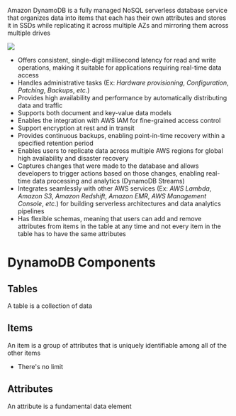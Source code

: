 Amazon DynamoDB is a fully managed NoSQL serverless database service that organizes data into items that each has their own attributes and stores it in SSDs while replicating it across multiple AZs and mirroring them across multiple drives

![](https://github.com/JonmarCorpuz/SecondBrain/blob/main/Assets/Capture%20d%E2%80%99%C3%A9cran_13-4-2024_162825_www.coursera.org.jpeg)

* Offers consistent, single-digit millisecond latency for read and write operations, making it suitable for applications requiring real-time data access
* Handles administrative tasks (Ex: *Hardware provisioning*, *Configuration*, *Patching*, *Backups*, *etc.*)
* Provides high availability and performance by automatically distributing data and traffic 
* Supports both document and key-value data models
* Enables the integration with AWS IAM for fine-grained access control
* Support encryption at rest and in transit
* Provides continuous backups, enabling point-in-time recovery within a specified retention period
* Enables users to replicate data across multiple AWS regions for global high availability and disaster recovery
* Captures changes that were made to the database and allows developers to trigger actions based on those changes, enabling real-time data processing and analytics (DynamoDB Streams)
* Integrates seamlessly with other AWS services (Ex: *AWS Lambda*, *Amazon S3*, *Amazon Redshift*, *Amazon EMR*, *AWS Management Console*, *etc.*) for building serverless architectures and data analytics pipelines
* Has flexible schemas, meaning that users can add and remove attributes from items in the table at any time and not every item in the table has to have the same attributes

# DynamoDB Components

## Tables

A table is a collection of data

## Items

An item is a group of attributes that is uniquely identifiable among all of the other items

* There's no limit

## Attributes

An attribute is a fundamental data element 
